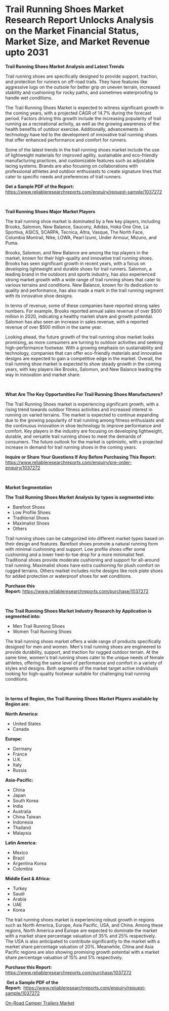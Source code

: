<p><h1>Trail Running Shoes Market Research Report Unlocks Analysis on the Market Financial Status, Market Size, and Market Revenue upto 2031</h1></p><p><strong>Trail Running Shoes Market Analysis and Latest Trends</strong></p>
<p><p>Trail running shoes are specifically designed to provide support, traction, and protection for runners on off-road trails. They have features like aggressive lugs on the outsole for better grip on uneven terrain, increased stability and cushioning for rocky paths, and sometimes waterproofing to handle wet conditions.</p><p>The Trail Running Shoes Market is expected to witness significant growth in the coming years, with a projected CAGR of 14.7% during the forecast period. Factors driving this growth include the increasing popularity of trail running as a recreational activity, as well as the growing awareness of the health benefits of outdoor exercise. Additionally, advancements in technology have led to the development of innovative trail running shoes that offer enhanced performance and comfort for runners.</p><p>Some of the latest trends in the trail running shoes market include the use of lightweight materials for improved agility, sustainable and eco-friendly manufacturing practices, and customizable features such as adjustable lacing systems. Brands are also focusing on collaborations with professional athletes and outdoor enthusiasts to create signature lines that cater to specific needs and preferences of trail runners.</p></p>
<p><strong>Get a Sample PDF of the Report:&nbsp;</strong> <a href="https://www.reliableresearchreports.com/enquiry/request-sample/1037272">https://www.reliableresearchreports.com/enquiry/request-sample/1037272</a></p>
<p>&nbsp;</p>
<p><strong>Trail Running Shoes Major Market Players</strong></p>
<p><p>The trail running shoe market is dominated by a few key players, including Brooks, Salomon, New Balance, Saucony, Adidas, Hoka One One, La Sportiva, ASICS, SCARPA, Tecnica, Altra, Vasque, The North Face, Columbia Montrail, Nike, LOWA, Pearl Izumi, Under Armour, Mizuno, and Puma. </p><p>Brooks, Salomon, and New Balance are among the top players in the market, known for their high-quality and innovative trail running shoes. Brooks has seen significant growth in recent years, with a focus on developing lightweight and durable shoes for trail runners. Salomon, a leading brand in the outdoors and sports industry, has also experienced strong market growth with a wide range of trail running shoes that cater to various terrains and conditions. New Balance, known for its dedication to quality and performance, has also made a mark in the trail running segment with its innovative shoe designs.</p><p>In terms of revenue, some of these companies have reported strong sales numbers. For example, Brooks reported annual sales revenue of over $500 million in 2020, indicating a healthy market share and growth potential. Salomon has also seen an increase in sales revenue, with a reported revenue of over $500 million in the same year. </p><p>Looking ahead, the future growth of the trail running shoe market looks promising, as more consumers are turning to outdoor activities and seeking high-performance footwear. With a growing emphasis on sustainability and technology, companies that can offer eco-friendly materials and innovative designs are expected to gain a competitive edge in the market. Overall, the trail running shoe market is expected to show steady growth in the coming years, with key players like Brooks, Salomon, and New Balance leading the way in innovation and market share.</p></p>
<p>&nbsp;</p>
<p><strong>What Are The Key Opportunities For Trail Running Shoes Manufacturers?</strong></p>
<p><p>The Trail Running Shoes market is experiencing significant growth, with a rising trend towards outdoor fitness activities and increased interest in running on varied terrains. The market is expected to continue expanding due to the growing popularity of trail running among fitness enthusiasts and the continuous innovation in shoe technology to improve performance and comfort. Key players in the industry are focusing on developing lightweight, durable, and versatile trail running shoes to meet the demands of consumers. The future outlook for the market is optimistic, with a projected increase in demand for trail running shoes in the coming years.</p></p>
<p><strong>Inquire or Share Your Questions If Any Before Purchasing This Report:</strong> <a href="https://www.reliableresearchreports.com/enquiry/pre-order-enquiry/1037272">https://www.reliableresearchreports.com/enquiry/pre-order-enquiry/1037272</a></p>
<p>&nbsp;</p>
<p><strong>Market Segmentation</strong></p>
<p><strong>The Trail Running Shoes Market Analysis by types is segmented into:</strong></p>
<p><ul><li>Barefoot Shoes</li><li>Low Profile Shoes</li><li>Traditional Shoes</li><li>Maximalist Shoes</li><li>Others</li></ul></p>
<p><p>Trail running shoes can be categorized into different market types based on their design and features. Barefoot shoes promote a natural running form with minimal cushioning and support. Low profile shoes offer some cushioning and a lower heel-to-toe drop for a more minimalist feel. Traditional shoes provide moderate cushioning and support for all-around trail running. Maximalist shoes have extra cushioning for plush comfort on rugged terrains. Others market includes niche designs like rock plate shoes for added protection or waterproof shoes for wet conditions.</p></p>
<p><strong>Purchase this Report:&nbsp;</strong><a href="https://www.reliableresearchreports.com/purchase/1037272">https://www.reliableresearchreports.com/purchase/1037272</a></p>
<p>&nbsp;</p>
<p><strong>The Trail Running Shoes Market Industry Research by Application is segmented into:</strong></p>
<p><ul><li>Men Trail Running Shoes</li><li>Women Trail Running Shoes</li></ul></p>
<p><p>The trail running shoes market offers a wide range of products specifically designed for men and women. Men's trail running shoes are engineered to provide durability, support, and traction for rugged outdoor terrain. At the same time, women's trail running shoes cater to the unique needs of female athletes, offering the same level of performance and comfort in a variety of styles and designs. Both segments of the market target active individuals looking for high-quality footwear suitable for challenging trail running conditions.</p></p>
<p>&nbsp;</p>
<p><strong>In terms of Region, the Trail Running Shoes Market Players available by Region are:</strong></p>
<p>
    <p> <strong> North America: </strong>
        <ul>
            <li>United States</li>
            <li>Canada</li>
        </ul>
        </p> 
    <p> <strong> Europe: </strong>
        <ul>
            <li>Germany</li>
            <li>France</li>
            <li>U.K.</li>
            <li>Italy</li>
            <li>Russia</li>
        </ul>
        </p> 
    <p> <strong> Asia-Pacific: </strong>
        <ul>
            <li>China</li>
            <li>Japan</li>
            <li>South Korea</li>
            <li>India</li>
            <li>Australia</li>
            <li>China Taiwan</li>
            <li>Indonesia</li>
            <li>Thailand</li>
            <li>Malaysia</li>
        </ul>
        </p> 
    <p> <strong> Latin America: </strong>
        <ul>
            <li>Mexico</li>
            <li>Brazil</li>
            <li>Argentina Korea</li>
            <li>Colombia</li>
        </ul>
        </p> 
    <p> <strong> Middle East & Africa: </strong>
        <ul>
            <li>Turkey</li>
            <li>Saudi</li>
            <li>Arabia</li>
            <li>UAE</li>
            <li>Korea</li>
        </ul>
    </p>
    </p>
<p><p>The trail running shoes market is experiencing robust growth in regions such as North America, Europe, Asia Pacific, USA, and China. Among these regions, North America and Europe are expected to dominate the market with a market share percentage valuation of 35% and 25% respectively. The USA is also anticipated to contribute significantly to the market with a market share percentage valuation of 20%. Meanwhile, China and Asia Pacific regions are also showing promising growth potential with a market share percentage valuation of 15% and 5% respectively.</p></p>
<p><strong>Purchase this Report: </strong><a href="https://www.reliableresearchreports.com/purchase/1037272">https://www.reliableresearchreports.com/purchase/1037272</a></p>
<p>&nbsp;<strong>Get a Sample PDF of the Report:&nbsp;&nbsp;</strong><a href="https://www.reliableresearchreports.com/enquiry/request-sample/1037272">https://www.reliableresearchreports.com/enquiry/request-sample/1037272</a></p>
<p><strong></strong></p>
<p><p><a href="https://cautious-neon-760.notion.site/Global-On-Road-Camper-Trailers-Market-by-Types-Applications-and-Major-Players-with-Regional-Growt-93ff3d725bfd4924baec42afd24e081d">On-Road Camper Trailers Market</a></p></p>